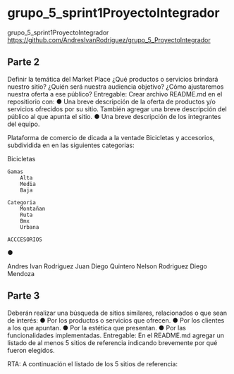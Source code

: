 # grupo_5_sprint1ProyectoIntegrador


grupo_5_sprint1ProyectoIntegrador
https://github.com/AndresIvanRodriguez/grupo_5_ProyectoIntegrador
## Parte 2
Definir la temática del Market Place
¿Qué productos o servicios brindará nuestro sitio? ¿Quién será nuestra audiencia
objetivo? ¿Cómo ajustaremos nuestra oferta a ese público?
Entregable: Crear archivo README.md en el repositiorio con:
    ● Una breve descripción de la oferta de productos y/o servicios ofrecidos por su
      sitio. También agregar una breve descripción del público al que apunta el sitio.
    ● Una breve descripción de los integrantes del equipo.


Plataforma de comercio de dicada a la ventade Bicicletas y accesorios, subdividida en 
en las siguientes categorias: 

Bicicletas 

    Gamas 
        Alta 
        Media
        Baja
    
    Categoria
        Montañan 
        Ruta
        Bmx
        Urbana

    ACCCESORIOS 

    
● 

Andres Ivan Rodriguez
Juan Diego Quintero
Nelson Rodriguez
Diego Mendoza


## Parte 3 
Deberán realizar una búsqueda de sitios similares, relacionados o que sean de interés: ● Por los productos o servicios que ofrecen. ● Por los clientes a los que apuntan. ● Por la estética que presentan. ● Por las funcionalidades implementadas. Entregable: En el README.md agregar un listado de al menos 5 sitios de referencia indicando brevemente por qué fueron elegidos.

RTA: A continuación el listado de los 5 sitios de referencia:
